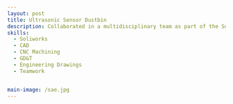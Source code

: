 ```yaml
---
layout: post
title: Ultrasonic Sensor Dustbin
description: Collaborated in a multidisciplinary team as part of the Society of Automotive Engineers at Cal State Long Beach. I was part of the Rear Suspension Team for the 2023-2024 Baja project. As part of the rear suspension team, my duties included working on bracket and mounts in order to integrate the rear suspension components into the main chasis and interface with the rest of the vehicle. My duties included: Utilizing solidworks in order to create the parts, running stress simulations in solidworks in order to validate theoretical stress and strain simulations, collaborate with other subsystems in order to create parts that fit with components outside my susbsystem, document my progress and make sure the parts were adequately stored within database. I also participated in workshops to learn welding, FEA, Ansys and Machine shop usage. 
skills:
  - Soliworks
  - CAD
  - CNC Machining 
  - GD&T 
  - Engineering Drawings
  - Teamwork


main-image: /sae.jpg
---
```

